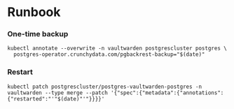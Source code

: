 # Runbook

### One-time backup

```shell
kubectl annotate --overwrite -n vaultwarden postgrescluster postgres \
  postgres-operator.crunchydata.com/pgbackrest-backup="$(date)"
```

### Restart

```shell
kubectl patch postgrescluster/postgres-vaultwarden-postgres -n vaultwarden --type merge --patch '{"spec":{"metadata":{"annotations":{"restarted":"'"$(date)"'"}}}}'
```